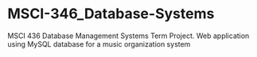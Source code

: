 # MSCI-346_Database-Systems
MSCI 436 Database Management Systems Term Project. Web application using MySQL database for a music organization system
